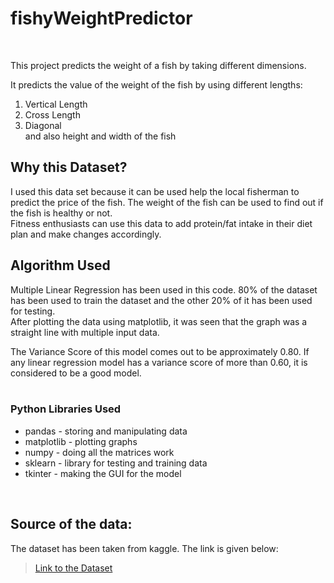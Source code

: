 # fishyWeightPredictor
<br/>

This project predicts the weight of a fish by taking different dimensions.

It predicts the value of the weight of the fish by using different lengths:
1. Vertical Length
2. Cross Length
3. Diagonal
<br/>and also height and width of the fish

## Why this Dataset?

I used this data set because it can be used help the
local fisherman to predict the price of the fish.
The weight of the fish can be used to find out if the fish is healthy or not. 
<br/>Fitness enthusiasts can use this data to add protein/fat intake in their diet plan and make changes accordingly.
<br/>

## Algorithm Used
Multiple Linear Regression has been used in this code.
80% of the dataset has been used to train the dataset and the other 20% of it has been used for testing. <br/> 
After plotting the data using matplotlib, it was seen that the graph was a straight line with multiple input data. 

The Variance Score of this model comes out to be approximately 0.80. If any linear regression model has a variance score of 
more than 0.60, it is considered to be a good model.
<br/>
<br/>
### Python Libraries Used
* pandas - storing and manipulating data
* matplotlib - plotting graphs
* numpy - doing all the matrices work
* sklearn - library for testing and training data
* tkinter - making the GUI for the model
<br/>

## Source of the data:
The dataset has been taken from kaggle. 
The link is given below:
>[Link to the Dataset](https://www.kaggle.com/aungpyaeap/fish-market?select=Fish.csv)
